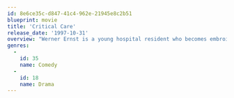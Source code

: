 ```yaml
---
id: 8e6ce35c-d847-41c4-962e-21945e8c2b51
blueprint: movie
title: 'Critical Care'
release_date: '1997-10-31'
overview: "Werner Ernst is a young hospital resident who becomes embroiled in a legal battle between two half-sisters who are fighting over the care of their comatose father. But are they really fighting over their father's care, or over his $10 million estate? Meanwhile, Werner must contend with his nutty supervisor, who insists that he only care for patients with full insurance. Can Werner sidestep the hospital's legal team and do what's best for the patient?"
genres:
  -
    id: 35
    name: Comedy
  -
    id: 18
    name: Drama
---
```

